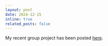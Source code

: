 ```yaml
---
layout: post
date: 2024-12-15
inline: true
related_posts: false
---
```


My recent group project has been posted [here](https://ucladeepvision.github.io/CS163-Projects-2024Fall/2024/12/12/team49-Linguistic-Binding-in-Diffusion-Models.html). 
